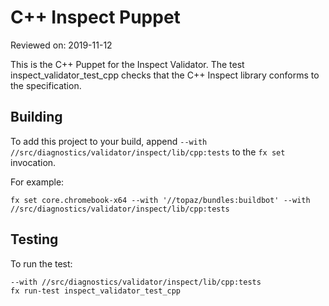 # C++ Inspect Puppet

Reviewed on: 2019-11-12

This is the C++ Puppet for the Inspect Validator. The test
inspect\_validator\_test\_cpp checks that the C++ Inspect library conforms
to the specification.

## Building

To add this project to your build, append `--with //src/diagnostics/validator/inspect/lib/cpp:tests`
to the `fx set` invocation.

For example:

```
fx set core.chromebook-x64 --with '//topaz/bundles:buildbot' --with //src/diagnostics/validator/inspect/lib/cpp:tests
```

## Testing
To run the test:
```
--with //src/diagnostics/validator/inspect/lib/cpp:tests
fx run-test inspect_validator_test_cpp
```
